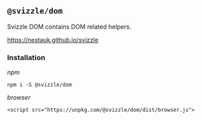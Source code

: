## `@svizzle/dom`

Svizzle DOM contains DOM related helpers.

https://nestauk.github.io/svizzle

### Installation

*npm*

`npm i -S @svizzle/dom`

*browser*

`<script src="https://unpkg.com/@svizzle/dom/dist/browser.js">`
